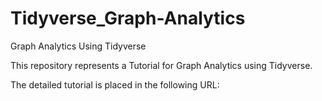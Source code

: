 # Tidyverse_Graph-Analytics
Graph Analytics Using Tidyverse

This repository represents a Tutorial for Graph Analytics using Tidyverse.

The detailed tutorial is placed in the following URL:

